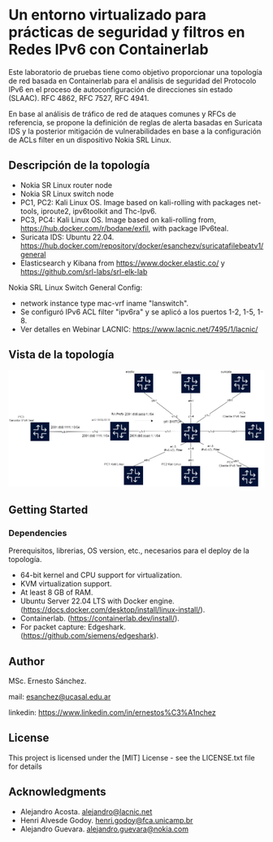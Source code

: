 # Un entorno virtualizado para prácticas de seguridad y filtros en Redes IPv6 con Containerlab
Este laboratorio de pruebas tiene como objetivo proporcionar una topología de red basada en Containerlab para el análisis de seguridad del Protocolo IPv6 en el proceso de autoconfiguración de direcciones sin estado (SLAAC). RFC 4862, RFC 7527, RFC 4941.

En base al análisis de tráfico de red de ataques comunes y RFCs de referencia, se propone la definición de reglas de alerta basadas en Suricata IDS y la posterior mitigación de vulnerabilidades en base a la configuración de ACLs filter en un dispositivo Nokia SRL Linux.

## Descripción de la topología

* Nokia SR Linux router node
* Nokia SR Linux switch node  
* PC1, PC2: Kali Linux OS. Image based on kali-rolling with packages net-tools, iproute2, ipv6toolkit and Thc-Ipv6.
* PC3, PC4: Kali Linux OS. Image based on kali-rolling from, https://hub.docker.com/r/bodane/exfil, with package IPv6teal.
* Suricata IDS: Ubuntu 22.04. https://hub.docker.com/repository/docker/esanchezv/suricatafilebeatv1/general
* Elasticsearch y Kibana from https://www.docker.elastic.co/ y https://github.com/srl-labs/srl-elk-lab 

Nokia SRL Linux Switch General Config:
* network instance type mac-vrf iname "lanswitch". 
* Se configuró IPv6 ACL filter "ipv6ra" y se aplicó a los puertos 1-2, 1-5, 1-8.  
* Ver detalles en Webinar LACNIC: https://www.lacnic.net/7495/1/lacnic/

## Vista de la topología
![Alt text](images/idstopology.png)
## Getting Started

### Dependencies

Prerequisitos, librerias, OS version, etc., necesarios para el deploy de la topología.
* 64-bit kernel and CPU support for virtualization.
* KVM virtualization support.
* At least 8 GB of RAM.
* Ubuntu Server 22.04 LTS with Docker engine. (https://docs.docker.com/desktop/install/linux-install/).
* Containerlab. (https://containerlab.dev/install/).
* For packet capture: Edgeshark. (https://github.com/siemens/edgeshark). 

## Author

MSc. Ernesto Sánchez. 

mail: esanchez@ucasal.edu.ar

linkedin: https://www.linkedin.com/in/ernestos%C3%A1nchez

## License

This project is licensed under the [MIT] License - see the LICENSE.txt file for details

## Acknowledgments

* Alejandro Acosta. alejandro@lacnic.net
* Henri Alvesde Godoy. henri.godoy@fca.unicamp.br
* Alejandro Guevara. alejandro.guevara@nokia.com
